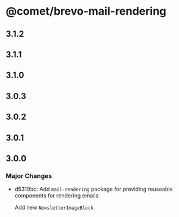 # @comet/brevo-mail-rendering

## 3.1.2

## 3.1.1

## 3.1.0

## 3.0.3

## 3.0.2

## 3.0.1

## 3.0.0

### Major Changes

-   d5319bc: Add `mail-rendering` package for providing reuseable components for rendering emails

    Add new `NewsletterImageBlock`
